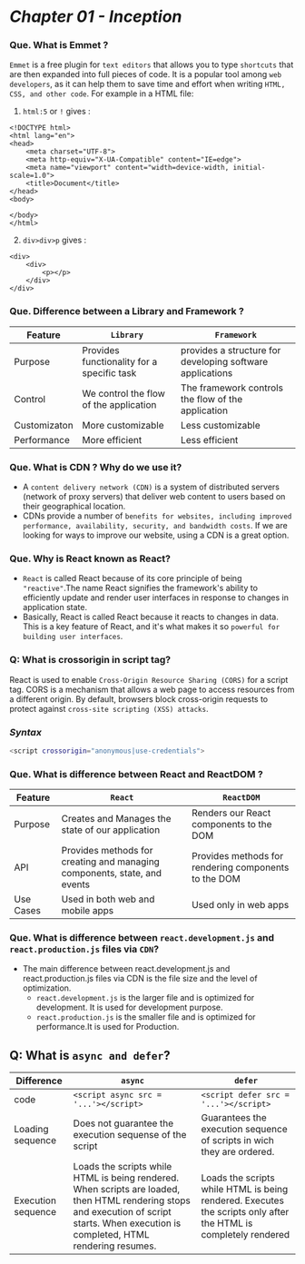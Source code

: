 # _Chapter 01 - Inception_

### Que. What is Emmet ?
 `Emmet` is a free plugin for `text editors` that allows you to type `shortcuts` that are then expanded into full pieces of code. It is a popular tool among `web developers`, as it can help them to save time and effort when writing `HTML, CSS, and other code`.
For example in a HTML file:

1. `html:5` or ` ! ` gives :

```
<!DOCTYPE html>
<html lang="en">
<head>
    <meta charset="UTF-8">
    <meta http-equiv="X-UA-Compatible" content="IE=edge">
    <meta name="viewport" content="width=device-width, initial-scale=1.0">
    <title>Document</title>
</head>
<body>
    
</body>
</html>

```
2. `div>div>p` gives :

```
<div>
    <div>
        <p></p>
    </div>
</div>

```

### Que. Difference between a Library and Framework ?
 
| Feature  |      `Library`      |  `Framework` |
|-------------|-----------------|--------|
| Purpose | Provides functionality for a specific task  | provides a structure for developing software applications
| Control | We control the flow of the application | The framework controls the flow of the application |
| Customizaton | More customizable | Less customizable 
| Performance | More efficient | Less efficient

### Que. What is CDN ? Why do we use it?
 
* A `content delivery network (CDN)` is a system of distributed servers (network of proxy servers) that deliver web content to users based on their geographical location.
* CDNs provide a number of `benefits for websites, including improved performance, availability, security, and bandwidth costs`. If we are looking for ways to improve our website, using a CDN is a great option.



### Que. Why is React known as React?
 
* `React` is called React because of its core principle of being `"reactive"`.The name React signifies the framework's ability to efficiently update and render user interfaces in response to changes in application state.
* Basically, React is called React because it reacts to changes in data. This is a key feature of React, and it's what makes it so `powerful for building user interfaces`.


### Q: What is **crossorigin** in script tag?
 React is used to enable `Cross-Origin Resource Sharing (CORS)` for a script tag. CORS is a mechanism that allows a web page to access resources from a different origin. By default, browsers block cross-origin requests to protect against `cross-site scripting (XSS) attacks`.
### _Syntax_
```sh
<script crossorigin="anonymous|use-credentials">
```

### Que. What is difference between React and ReactDOM ?

| Feature | `React` | `ReactDOM` | 
|---------|-------|----------|
| Purpose | Creates and Manages the state of our application | Renders our React components to the DOM
| API | Provides methods for creating and managing components, state, and events | Provides methods for rendering components to the DOM 
| Use Cases | Used in both web and mobile apps | Used only in web apps 


### Que. What is difference between `react.development.js` and `react.production.js` files via `CDN`?

* The main difference between react.development.js and react.production.js files via CDN is the file size and the level of optimization.
   * `react.development.js` is the larger file and is optimized for development. It is used for development purpose.
   * `react.production.js` is the smaller file and is optimized for performance.It is used for Production.


## Q: What is `async and defer`?

| Difference  |     `async`     |  `defer`  |
|-------------|-----------------|-----------|
| code | `<script async src = '...'></script>`  |  `<script defer src = '...'></script>`|
| Loading sequence | Does not guarantee the execution sequense of the script    | Guarantees the execution sequence of scripts in wich they are ordered.   |
| Execution sequence | Loads the scripts while HTML is being rendered. When scripts are loaded, then HTML rendering stops and execution of script starts. When execution is completed, HTML rendering resumes.  | Loads the scripts while HTML is being rendered. Executes the scripts only after the HTML is completely rendered